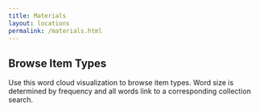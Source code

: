 ```yaml
---
title: Materials
layout: locations
permalink: /materials.html
---
```


## Browse Item Types

Use this word cloud visualization to browse item types.
Word size is determined by frequency and all words link to a corresponding collection search.
